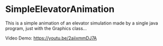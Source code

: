 # SimpleElevatorAnimation
This is a simple animation of an elevator simulation made by a single java program, just with the Graphics class...

Video Demo:
https://youtu.be/2aiixmmDJ7A
